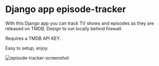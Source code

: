# Django app episode-tracker

With this Django app you can track TV shows and episodes as they are released on TMDB.
Design to run locally behind firewall. 

Requires a TMDB API KEY.

Easy to setup, enjoy.

![episode-tracker-screenshot](https://user-images.githubusercontent.com/24306005/102393839-e68c2f80-3fa6-11eb-95db-bdf376b58171.png)
